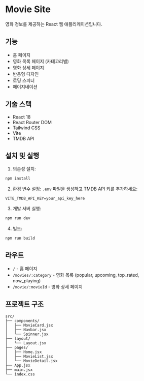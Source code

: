 # Movie Site

영화 정보를 제공하는 React 웹 애플리케이션입니다.

## 기능

- 홈 페이지
- 영화 목록 페이지 (카테고리별)
- 영화 상세 페이지
- 반응형 디자인
- 로딩 스피너
- 페이지네이션

## 기술 스택

- React 18
- React Router DOM
- Tailwind CSS
- Vite
- TMDB API

## 설치 및 실행

1. 의존성 설치:
```bash
npm install
```

2. 환경 변수 설정:
`.env` 파일을 생성하고 TMDB API 키를 추가하세요:
```
VITE_TMDB_API_KEY=your_api_key_here
```

3. 개발 서버 실행:
```bash
npm run dev
```

4. 빌드:
```bash
npm run build
```

## 라우트

- `/` - 홈 페이지
- `/movies/:category` - 영화 목록 (popular, upcoming, top_rated, now_playing)
- `/movie/:movieId` - 영화 상세 페이지

## 프로젝트 구조

```
src/
├── components/
│   ├── MovieCard.jsx
│   ├── Navbar.jsx
│   └── Spinner.jsx
├── layout/
│   └── Layout.jsx
├── pages/
│   ├── Home.jsx
│   ├── MovieList.jsx
│   └── MovieDetail.jsx
├── App.jsx
├── main.jsx
└── index.css
```
